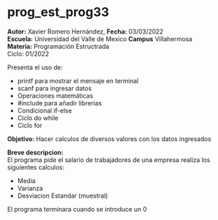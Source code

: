 # prog_est_prog33
<p><b>Autor:</b> Xavier Romero Hernández, <b>Fecha:</b> 03/03/2022 <br>
  <b>Escuela:</b> Universidad del Valle de Mexico <b>Campus</b> Villahermosa<br>
  <b>Materia:</b> Programación Estructrada<br>
Ciclo: 01/2022</p>

<p>
Presenta el uso de:
  <ul>
    <li>printf para mostrar el mensaje en terminal</li>
    <li>scanf para ingresar datos</li>
    <li>Operaciones matemáticas</li>
    <li>#include para añadir librerias</li>
    <li>Condicional if-else</li>
    <li>Ciclo do while</li>
    <li>Ciclo for</li>
  </ul>
</p>

<b>Objetivo:</b> Hacer calculos de diversos valores con los datos ingresados

<p><b>Breve descripcion:</b><br>
El programa pide el salario de trabajadores de una empresa realiza los siguientes calculos:
  <ul>
    <li>Media</li>
    <li>Varianza</li>
    <li>Desviacion Estandar (muestral)</li>
  </ul>
	El programa terminara cuando se introduce un 0
</p>
